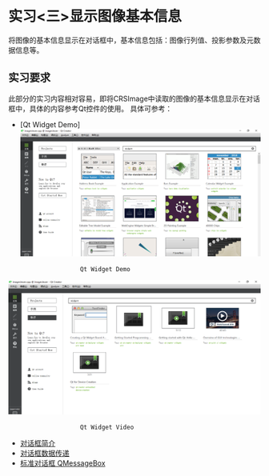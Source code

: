# 实习<三>显示图像基本信息
将图像的基本信息显示在对话框中，基本信息包括：图像行列值、投影参数及元数据信息等。

## 实习要求
此部分的实习内容相对容易，即将CRSImage中读取的图像的基本信息显示在对话框中，具体的内容参考Qt控件的使用。
具体可参考：
- [Qt Widget Demo]
![Qt_Widget](../Pics/Qt_widget.png)
```
					Qt Widget Demo
```

![Qt_Widget_Video](../Pics/Qt_widget_video.png)
```
					Qt Widget Video
```

- [对话框简介](https://www.devbean.net/2012/09/qt-study-road-2-dialogs-intro/)
- [对话框数据传递](https://www.devbean.net/2012/09/qt-study-road-2-data-between-dialogs/)
- [标准对话框 QMessageBox](https://www.devbean.net/2012/09/qt-study-road-2-standard-dialogs-qmessagebox/)